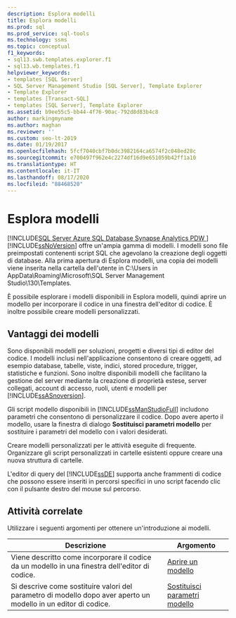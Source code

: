 ```yaml
---
description: Esplora modelli
title: Esplora modelli
ms.prod: sql
ms.prod_service: sql-tools
ms.technology: ssms
ms.topic: conceptual
f1_keywords:
- sql13.swb.templates.explorer.f1
- sql13.wb.templates.f1
helpviewer_keywords:
- templates [SQL Server]
- SQL Server Management Studio [SQL Server], Template Explorer
- Template Explorer
- templates [Transact-SQL]
- templates [SQL Server], Template Explorer
ms.assetid: b9ee55c5-bb44-4f76-90ac-792d8d83b4c8
author: markingmyname
ms.author: maghan
ms.reviewer: ''
ms.custom: seo-lt-2019
ms.date: 01/19/2017
ms.openlocfilehash: 5fcf7040cbf7b0dc3982164ca6574f2c048ed28c
ms.sourcegitcommit: e700497f962e4c2274df16d9e651059b42ff1a10
ms.translationtype: HT
ms.contentlocale: it-IT
ms.lasthandoff: 08/17/2020
ms.locfileid: "88468520"
---
```

# <a name="template-explorer"></a>Esplora modelli

[!INCLUDE[SQL Server Azure SQL Database Synapse Analytics PDW ](../../includes/applies-to-version/sql-asdb-asdbmi-asa-pdw.md)]
[!INCLUDE[ssNoVersion](../../includes/ssnoversion-md.md)] offre un'ampia gamma di modelli. I modelli sono file preimpostati contenenti script SQL che agevolano la creazione degli oggetti di database. Alla prima apertura di Esplora modelli, una copia dei modelli viene inserita nella cartella dell'utente in C:\Users in AppData\Roaming\Microsoft\SQL Server Management Studio\130\Templates.  
  
È possibile esplorare i modelli disponibili in Esplora modelli, quindi aprire un modello per incorporare il codice in una finestra dell'editor di codice. È inoltre possibile creare modelli personalizzati.  
  
## <a name="benefits-of-templates"></a>Vantaggi dei modelli  
Sono disponibili modelli per soluzioni, progetti e diversi tipi di editor del codice. I modelli inclusi nell'applicazione consentono di creare oggetti, ad esempio database, tabelle, viste, indici, stored procedure, trigger, statistiche e funzioni. Sono inoltre disponibili modelli che facilitano la gestione del server mediante la creazione di proprietà estese, server collegati, account di accesso, ruoli, utenti e modelli per [!INCLUDE[ssASnoversion](../../includes/ssasnoversion_md.md)].  
  
Gli script modello disponibili in [!INCLUDE[ssManStudioFull](../../includes/ssmanstudiofull-md.md)] includono parametri che consentono di personalizzare il codice. Dopo avere aperto il modello, usare la finestra di dialogo **Sostituisci parametri modello** per sostituire i parametri del modello con i valori desiderati.  
  
Creare modelli personalizzati per le attività eseguite di frequente. Organizzare gli script personalizzati in cartelle esistenti oppure creare una nuova struttura di cartelle.  
  
L'editor di query del [!INCLUDE[ssDE](../../includes/ssde_md.md)] supporta anche frammenti di codice che possono essere inseriti in percorsi specifici in uno script facendo clic con il pulsante destro del mouse sul percorso.  
  
## <a name="related-tasks"></a>Attività correlate  
Utilizzare i seguenti argomenti per ottenere un'introduzione ai modelli.  
  
|**Descrizione**|**Argomento**|  
|-------------------|-------------|  
|Viene descritto come incorporare il codice da un modello in una finestra dell'editor di codice.|[Aprire un modello](../../ssms/template/open-a-template.md)|  
|Si descrive come sostituire valori del parametro di modello dopo aver aperto un modello in un editor di codice.|[Sostituisci parametri modello](../../ssms/template/replace-template-parameters.md)|  
  
